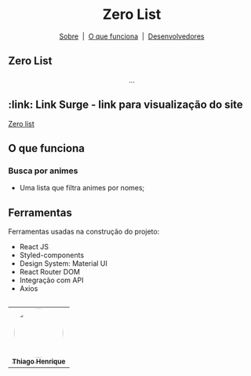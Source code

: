<h1 id="top" align="center">Zero List</h1>

 <p align="center">
  <a href="#sobre">Sobre</a> &#xa0;|&#xa0; 
  <a href="#funciona">O que funciona</a> &#xa0;|&#xa0;
  <a href="#desenvolvedores">Desenvolvedores</a> 
</p>
 
 <h2 id="sobre"> Zero List </h2> 
 
 <p align="center"> ... </p>
 
 <h2 id="link">:link: Link Surge - link para visualização do site</h2>
 <a href="https://questionable-owner.surge.sh/">Zero list</a>
 
 <h2 id="funciona">O que funciona</h2>
 
 <h3>Busca por animes</h3>

* Uma lista que filtra animes por nomes;

<h2 id="ferramentas"> Ferramentas </h2>

Ferramentas usadas na construção do projeto:

* React JS
* Styled-components
* Design System: Material UI
* React Router DOM
* Integração com API
* Axios

<h2 id="desenvolvedores" Desenvolvedores </h2>

<table> 
<tr>
 
  <td align="center"><a href="https://github.com/future4code/vaughan-Thiago-Araujo"><img style="border-radius: 50%" src="https://user-images.githubusercontent.com/94838711/159173361-05ba2de1-4bb6-4fbe-8ee7-68aa4a4e2c27.jpg" width="100px" alt=""/>
 <br />
 <sub><b>Thiago Henrique</b></sub></a> <a href="https://github.com/future4code/vaughan-Thiago-Araujo"></a></td>
 
 </tr>
</table>
